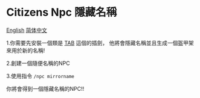 # Citizens Npc 隱藏名稱

[English](https://github.com/XingYanTW/npc-name-tag-hide/blob/main/README.md) [简体中文](https://github.com/XingYanTW/npc-name-tag-hide/blob/main/README_CN.md)

 1.你需要先安裝一個類是 [TAB](https://github.com/NEZNAMY/TAB) 這個的插劍， 他將會隱藏名稱並且生成一個盔甲架來用於新的名稱!

 2.創建一個隨便名稱的NPC

 3.使用指令 ```/npc mirrorname```

 你將會得到一個隱藏名稱的NPC!!

